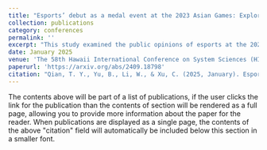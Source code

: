 ```yaml
---
title: "Esports’ debut as a medal event at the 2023 Asian Games: Exploring public perceptions with BERTopic and GPT-4 topic fine-tuning"
collection: publications
category: conferences
permalink: ''
excerpt: "This study examined the public opinions of esports at the 2023 Asian Games and value co-creation during the event using an LLM-enhanced BERTopic modeling analysis. We identified five major themes representing public perceptions, as well as how major stakeholders co-created value within and beyond the esports ecosystem. Key findings highlighted the strategic use of social media marketing to influence public opinion and promote esports events and brands, emphasizing the importance of event logistics and infrastructure. Additionally, the study revealed the co-creation value contributed by stakeholders outside the traditional esports ecosystem, particularly in promoting national representation and performance. Our findings supported the ongoing efforts to legitimize esports as a sport, noting that mainstream recognition remains a challenge. The inclusion of esports as a medal event showcased broader acceptance and helped mitigate negative public perceptions. Moreover, contributions from non-traditional stakeholders underscored the value of cross-subcultural collaborations in esports."
date: January 2025
venue: 'The 58th Hawaii International Conference on System Sciences (HICSS), Big Island, HI'
paperurl: 'https://arxiv.org/abs/2409.18798'
citation: "Qian, T. Y., Yu, B., Li, W., & Xu, C. (2025, January). Esports’ debut as a medal event at the 2023 Asian Games: Exploring public perceptions with BERTopic and GPT-4 topic fine-tuning. Accepted (free communication) at the 58th Hawaii International Conference on System Sciences (HICSS), Big Island, HI."
---
```


The contents above will be part of a list of publications, if the user clicks the link for the publication than the contents of section will be rendered as a full page, allowing you to provide more information about the paper for the reader. When publications are displayed as a single page, the contents of the above "citation" field will automatically be included below this section in a smaller font.
